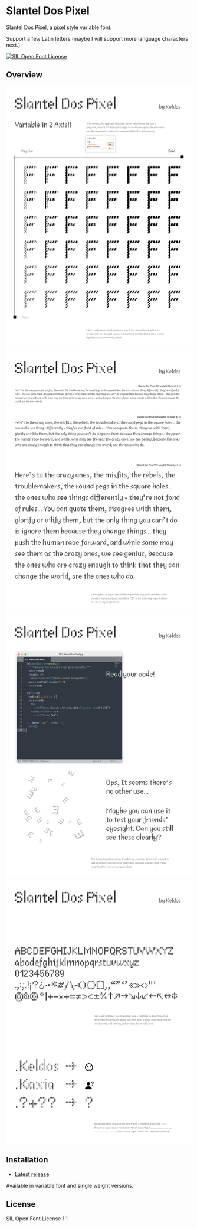 # Slantel Dos Pixel
Slantel Dos Pixel, a pixel style variable font.

Support a few Latin letters (maybe I will support more language characters next.)

[![SIL Open Font License](https://img.shields.io/github/license/keldos-li/slantel-dos-pixel)](https://github.com/keldos-li/slantel-dos-pixel)

## Overview

<picture>
<source media="(prefers-color-scheme: dark)" srcset="docs/imgs/slantel-dos-pixel_0.dark.svg">
<img src="docs/imgs/slantel-dos-pixel_0.svg" alt="Slantel Dos Pixel 0" title="Smiley Sans 0">
</picture>
<picture>
<source media="(prefers-color-scheme: dark)" srcset="docs/imgs/slantel-dos-pixel_1.dark.svg">
<img src="docs/imgs/slantel-dos-pixel_1.svg" alt="Slantel Dos Pixel 01" title="Smiley Sans 01">
</picture>
<picture>
<source media="(prefers-color-scheme: dark)" srcset="docs/imgs/slantel-dos-pixel_2.dark.svg">
<img src="docs/imgs/slantel-dos-pixel_2.svg" alt="Slantel Dos Pixel 02" title="Smiley Sans 02">
</picture>
<picture>
<source media="(prefers-color-scheme: dark)" srcset="docs/imgs/slantel-dos-pixel_3.dark.svg">
<img src="docs/imgs/slantel-dos-pixel_3.svg" alt="Slantel Dos Pixel 03" title="Smiley Sans 03">
</picture>


## Installation

*   [Latest release](https://github.com/keldos-li/slantel-dos-pixel/tree/release)

Available in variable font and single weight versions.

## License

SIL Open Font License 1.1
